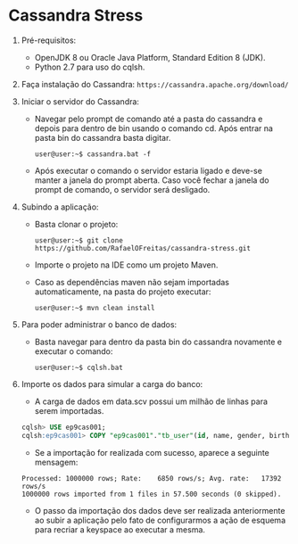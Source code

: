 # Cassandra Stress 

1. Pré-requisitos:

    -  OpenJDK 8 ou Oracle Java Platform, Standard Edition 8 (JDK).
    -  Python 2.7 para uso do cqlsh.
    
2. Faça instalação do Cassandra:
`https://cassandra.apache.org/download/`

3. Iniciar o servidor do Cassandra:
    - Navegar pelo prompt de comando até a pasta do cassandra e depois para dentro de bin usando o 
      comando cd. Após entrar na pasta bin do cassandra basta digitar.

      ```console
      user@user:~$ cassandra.bat -f
      ```

   - Após executar o comando o servidor estaria ligado e deve-se manter a janela do prompt aberta. 
     Caso você fechar a janela do prompt de comando, o servidor será desligado.  

4. Subindo a aplicação:
   - Basta clonar o projeto:
   
     ```console
     user@user:~$ git clone https://github.com/RafaelOFreitas/cassandra-stress.git
     ```
   
   - Importe o projeto na IDE como um projeto Maven.
   - Caso as dependências maven não sejam importadas automaticamente, na pasta do projeto executar:
      
     ```console
     user@user:~$ mvn clean install
     ```
        
5. Para poder administrar o banco de dados:
   - Basta navegar para dentro da pasta bin do cassandra novamente e executar o comando:

     ```console
     user@user:~$ cqlsh.bat
     ```

6. Importe os dados para simular a carga do banco:
    - A carga de dados em data.scv possui um milhão de linhas para serem importadas.
       
    ```SQl
    cqlsh> USE ep9cas001;
    cqlsh:ep9cas001> COPY "ep9cas001"."tb_user"(id, name, gender, birthday, city) FROM '/cassandra-stress/data.csv' WITH DELIMITER = ',' AND HEADER = TRUE;
    ```
   
    - Se a importação for realizada com sucesso, aparece a seguinte mensagem:
    
    ```
   Processed: 1000000 rows; Rate:    6850 rows/s; Avg. rate:   17392 rows/s
   1000000 rows imported from 1 files in 57.500 seconds (0 skipped).
    ```
    
    - O passo da importação dos dados deve ser realizada anteriormente ao subir a aplicação pelo fato
    de configurarmos a ação de esquema para recriar a keyspace ao executar a mesma.
    
